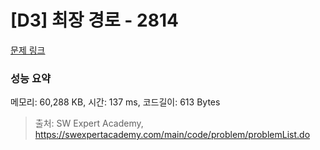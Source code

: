 # [D3] 최장 경로 - 2814 

[문제 링크](https://swexpertacademy.com/main/code/problem/problemDetail.do?contestProbId=AV7GOPPaAeMDFAXB) 

### 성능 요약

메모리: 60,288 KB, 시간: 137 ms, 코드길이: 613 Bytes



> 출처: SW Expert Academy, https://swexpertacademy.com/main/code/problem/problemList.do